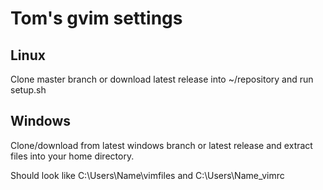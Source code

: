 # Tom's gvim settings

## Linux
Clone master branch or download latest release into ~/repository and run setup.sh

## Windows
Clone/download from latest windows branch or latest release and extract files into your home directory.

Should look like C:\Users\Name\vimfiles and C:\Users\Name\_vimrc
